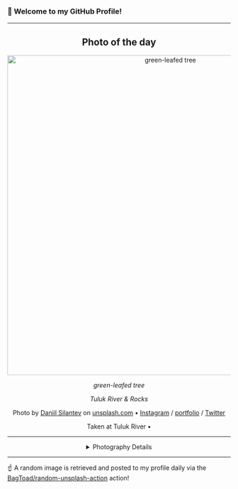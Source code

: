 ### 👋 Welcome to my GitHub Profile!

----
<div align="center">

## Photo of the day
  
  <a href="https://unsplash.com/photos/green-leafed-tree-4yK5lLfRDWE"><img width="720" src="https://images.unsplash.com/photo-1545840893-d59d0bf89825?crop=entropy&cs=tinysrgb&fit=max&fm=jpg&ixid=M3w1OTQ0OTd8MHwxfHJhbmRvbXx8fHx8fHx8fDE3NDU5MDcwNTN8&ixlib=rb-4.0.3&q=80&w=1080" alt="green-leafed tree"></a>
  
  <em>green-leafed tree</em>
  
  <em>Tuluk River & Rocks</em>

  Photo by [Daniil Silantev](https://www.instagram.com/silantevdan) on [unsplash.com](https://unsplash.com/) • [Instagram](https://instagram.com/silantevdan) / [portfolio](https://www.instagram.com/silantevdan) / [Twitter](https://twitter.com/betagamma)
  
  Taken at Tuluk River • 
  
  ---
  
<details>
<summary>Photography Details</summary>
  
| Parameter     | Value |
| ------------- | ----- |
| Camera Model  | NIKON D7000 |
| Exposure Time | 1/60 |
| Aperture      | 7.1 |
| Focal Length  | 24.0 |
| ISO           | 100 |
| Location      | Tuluk River (null) |
| Coordinates   | Latitude null, Longitude null |

</details>

</div>

----

☝️ A random image is retrieved and posted to my profile daily via the [BagToad/random-unsplash-action](https://github.com/BagToad/random-unsplash-action) action!
